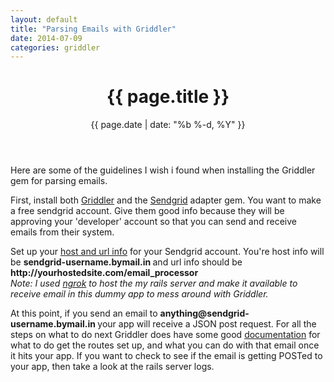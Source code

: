```yaml
---
layout: default
title: "Parsing Emails with Griddler"
date: 2014-07-09
categories: griddler
---
```


<header class="post-header">
<h1>{{ page.title }}</h1>
<p class="meta">{{ page.date | date: "%b %-d, %Y" }}</p>
</header>

<article class="post-content">
<p>
Here are some of the guidelines I wish i found when installing the Griddler gem for parsing emails.
</p>

<p>
First, install both <a href="http://www.griddler.io">Griddler</a> and the <a href="http://sendgrid.com">Sendgrid</a> adapter gem.
You want to make a free sendgrid account. Give them good info because they will be approving your 'developer' account so that
you can send and receive emails from their system.
</p>
<p>
Set up your <a href="https://sendgrid.com/developer/reply">host and url info</a> for your Sendgrid account. You're host info will be
<b>
sendgrid-username.bymail.in
</b>
and url info should be
<b>
http://yourhostedsite.com/email_processor
</b>
<br>
<i>Note: I used <a href="https://ngrok.com/">ngrok</a> to host the my rails server and make it available to receive email in this
dummy app to mess around with Griddler.</i>
</p>
<p>
At this point, if you send an email to
<b>
anything@sendgrid-username.bymail.in
</b>
your app will receive a JSON post request. For all
the steps on what to do next Griddler does have some good <a href="https://github.com/thoughtbot/griddler">documentation</a> for what to do get the routes set up, and what you can do with that email once it hits your app. If you want to check to see if the email is getting POSTed to your app, then take a look at the rails server logs.
</p>
</article>
